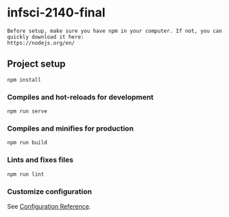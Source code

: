# infsci-2140-final

```
Before setup, make sure you have npm in your computer. If not, you can quickly download it here: 
https://nodejs.org/en/ 
```

## Project setup
```
npm install
```

### Compiles and hot-reloads for development
```
npm run serve
```

### Compiles and minifies for production
```
npm run build
```

### Lints and fixes files
```
npm run lint
```

### Customize configuration
See [Configuration Reference](https://cli.vuejs.org/config/).
